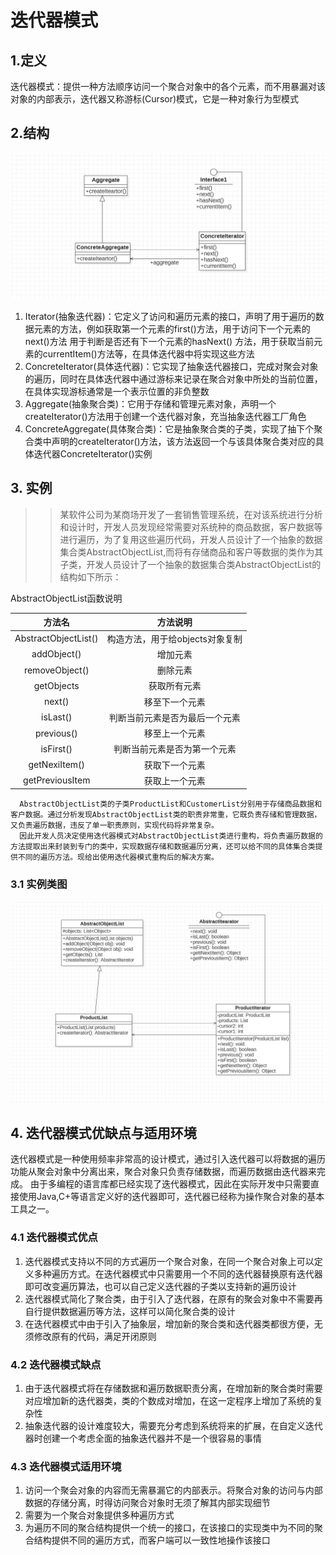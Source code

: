 # 迭代器模式

## 1.定义

迭代器模式：提供一种方法顺序访问一个聚合对象中的各个元素，而不用暴漏对该对象的内部表示，迭代器又称游标(Cursor)模式，它是一种对象行为型模式

## 2.结构

<img src="img/IteratorThought.png" alt="迭代器模式思想类图">

1. Iterator(抽象迭代器)：它定义了访问和遍历元素的接口，声明了用于遍历的数据元素的方法，例如获取第一个元素的first()方法，用于访问下一个元素的next()方法 用于判断是否还有下一个元素的hasNext()
   方法，用于获取当前元素的currentItem()方法等，在具体迭代器中将实现这些方法
2. ConcreteIterator(具体迭代器)：它实现了抽象迭代器接口，完成对聚会对象的遍历，同时在具体迭代器中通过游标来记录在聚合对象中所处的当前位置，在具体实现游标通常是一个表示位置的非负整数
3. Aggregate(抽象聚合类)：它用于存储和管理元素对象，声明一个createIterator()方法用于创建一个迭代器对象，充当抽象迭代器工厂角色
4. ConcreteAggregate(具体聚合类)：它是抽象聚合类的子类，实现了抽下个聚合类中声明的createIterator()方法，该方法返回一个与该具体聚合类对应的具体迭代器ConcreteIterator()实例

## 3. 实例

> > 某软件公司为某商场开发了一套销售管理系统，在对该系统进行分析和设计时，开发人员发现经常需要对系统种的商品数据，客户数据等进行遍历，为了复用这些遍历代码，开发人员设计了一个抽象的数据集合类AbstractObjectList,而将有存储商品和客户等数据的类作为其子类，开发人员设计了一个抽象的数据集合类AbstractObjectList的结构如下所示：

AbstractObjectList函数说明

|         方法名          |        方法说明         |
|:--------------------:|:-------------------:|
| AbstractObjectList() | 构造方法，用于给objects对象复制 |
|     addObject()      |        增加元素         |
|    removeObject()    |        删除元素         |
|      getObjects      |       获取所有元素        |
|        next()        |       移至下一个元素       |
|       isLast()       |   判断当前元素是否为最后一个元素   |
|      previous()      |       移至上一个元素       |
|      isFirst()       |   判断当前元素是否为第一个元素    |
|    getNexiItem()     |       获取下一个元素       |
|   getPreviousItem    |       获取上一个元素       |

```
  AbstractObjectList类的子类ProductList和CustomerList分别用于存储商品数据和客户数据。通过分析发现AbstractObjectList类的职责非常重，它既负责存储和管理数据，又负责遍历数据，违反了单一职责原则，实现代码将非常复杂。
  因此开发人员决定使用迭代器模式对AbstractObjectList类进行重构，将负责遍历数据的方法提取出来封装到专门的类中，实现数据存储和数据遍历分离，还可以给不同的具体集合类提供不同的遍历方法。现给出使用迭代器模式重构后的解决方案。
```

### 3.1 实例类图

<img src="img/IteratorExample.png" alt="迭代器模式实例类图">

## 4. 迭代器模式优缺点与适用环境

迭代器模式是一种使用频率非常高的设计模式，通过引入迭代器可以将数据的遍历功能从聚会对象中分离出来，聚合对象只负责存储数据，而遍历数据由迭代器来完成。
由于多编程的语言库都已经实现了迭代器模式，因此在实际开发中只需要直接使用Java,C+等语言定义好的迭代器即可，迭代器已经称为操作聚合对象的基本工具之一。

### 4.1 迭代器模式优点

1. 迭代器模式支持以不同的方式遍历一个聚合对象，在同一个聚合对象上可以定义多种遍历方式。在迭代器模式中只需要用一个不同的迭代器替换原有迭代器即可改变遍历算法，也可以自己定义迭代器的子类以支持新的遍历设计
2. 迭代器模式简化了聚合类，由于引入了迭代器，在原有的聚会对象中不需要再自行提供数据遍历等方法，这样可以简化聚合类的设计
3. 在迭代器模式中由于引入了抽象层，增加新的聚合类和迭代器类都很方便，无须修改原有的代码，满足开闭原则

### 4.2 迭代器模式缺点

1. 由于迭代器模式将在存储数据和遍历数据职责分离，在增加新的聚合类时需要对应增加新的迭代器类，类的个数成对增加，在这一定程序上增加了系统的复杂性
2. 抽象迭代器的设计难度较大，需要充分考虑到系统将来的扩展，在自定义迭代器时创建一个考虑全面的抽象迭代器并不是一个很容易的事情

### 4.3 迭代器模式适用环境

1. 访问一个聚会对象的内容而无需暴漏它的内部表示。将聚合对象的访问与内部数据的存储分离，时得访问聚合对象时无须了解其内部实现细节
2. 需要为一个聚合对象提供多种遍历方式
3. 为遍历不同的聚合结构提供一个统一的接口，在该接口的实现类中为不同的聚合结构提供不同的遍历方式，而客户端可以一致性地操作该接口



